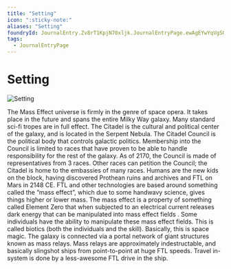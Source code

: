 ```yaml
---
title: "Setting"
icon: ":sticky-note:"
aliases: "Setting"
foundryId: JournalEntry.Zv8rT1KpjN70xljk.JournalEntryPage.ewAgEYwYqVgSONcL
tags:
  - JournalEntryPage
---
```


# Setting
![Setting](../../src/assets/media/setting.jpg)

The Mass Effect universe is firmly in the genre of space opera. It takes place in the future and spans the entire Milky Way galaxy. Many standard sci-fi tropes are in full effect. The Citadel is the cultural and political center of the galaxy, and is located in the Serpent Nebula. The Citadel Council is the political body that controls galactic politics. Membership into the Council is limited to races that have proven to be able to handle responsibility for the rest of the galaxy. As of 2170, the Council is made of representatives from 3 races. Other races can petition the Council; the Citadel is home to the embassies of many races. Humans are the new kids on the block, having discovered Prothean ruins and archives and FTL on Mars in 2148 CE. FTL and other technologies are based around something called the ”mass effect”, which due to some handwavy science, gives things higher or lower mass. The mass effect is a property of something called Element Zero that when subjected to an electrical current releases dark energy that can be manipulated into mass effect fields . Some individuals have the ability to manipulate these mass effect fields. This is called biotics (both the individuals and the skill). Basically, this is space magic. The galaxy is connected via a portal network of giant structures known as mass relays. Mass relays are approximately indestructable, and basically slingshot ships from point-to-point at huge FTL speeds. Travel in-system is done by a less-awesome FTL drive in the ship.
